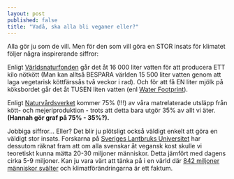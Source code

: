 ```yaml
---
layout: post
published: false
title: "Vadå, ska alla bli veganer eller?"
---
```


Alla gör ju som de vill. Men för den som vill göra en STOR insats för klimatet följer några inspirerande siffror: 

Enligt [Världsnaturfonden](http://www.wwf.se/vrt-arbete/klimat/min-vardag/artikelarkiv/1517751-min-vardag-glm-snabba-duschar-spara-vatten-p-riktigt) går det åt 16 000 liter vatten för att producera ETT kilo nötkött (Man kan alltså BESPARA världen 15 500 liter vatten genom att laga vegetarisk köttfärssås två veckor i rad). Och för att få EN liter mjölk på köksbordet går det åt TUSEN liten vatten (enl [Water Footprint](http://waterfootprint.org/media/downloads/Hoekstra-2008-WaterfootprintFood.pdf)).

Enligt [Naturvårdsverket](https://www.naturvardsverket.se/Documents/publikationer6400/978-91-620-6653-6.pdf?pid=14404) kommer 75% (!!!) av våra matrelaterade utsläpp från kött- och mejeriproduktion - trots att detta bara utgör 35% av allt vi äter. **(Hannah gör graf på 75% - 35%?).**

Jobbiga siffror... Eller? Det blir ju plötsligt också väldigt enkelt att göra en väldigt stor insats. Forskarna på [Sveriges Lantbruks Universitet](http://www.slu.se/Global/externwebben/nl-fak/vaxtproduktionsekologi/Ekhaga%20Dok/Poster_5_Din_matyta.pdf) har dessutom räknat fram att om alla svenskar åt vegansk kost skulle vi teoretiskt kunna mätta 20-30 miljoner människor. Detta jämfört med dagens cirka 5-9 miljoner. Kan ju vara värt att tänka på i en värld där [842 miljoner människor svälter](http://sv.wfp.org/hunger/frågor-om-hunger) och klimatförändringarna är ett faktum.


